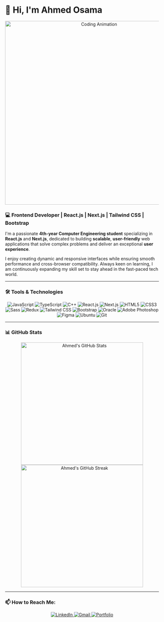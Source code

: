 # 👋 Hi, I'm Ahmed Osama

<p align="center">
  <img src="https://cdn.dribbble.com/users/1059583/screenshots/4171367/coding-freak.gif" alt="Coding Animation" width="600"/>
</p>

### 💻 Frontend Developer | React.js | Next.js | Tailwind CSS | Bootstrap

I'm a passionate **4th-year Computer Engineering student** specializing in **React.js** and **Next.js**, dedicated to building **scalable**, **user-friendly** web applications that solve complex problems and deliver an exceptional **user experience**.

I enjoy creating dynamic and responsive interfaces while ensuring smooth performance and cross-browser compatibility. Always keen on learning, I am continuously expanding my skill set to stay ahead in the fast-paced tech world.

---

### 🛠️ Tools & Technologies

<p align="center">
  <img src="https://img.shields.io/badge/JavaScript-ES6+-yellow?style=for-the-badge&logo=javascript" alt="JavaScript" />
  <img src="https://img.shields.io/badge/TypeScript-007ACC?style=for-the-badge&logo=typescript&logoColor=white" alt="TypeScript" />
  <img src="https://img.shields.io/badge/C++-00599C?style=for-the-badge&logo=cplusplus&logoColor=white" alt="C++" />
  <img src="https://img.shields.io/badge/React-61DAFB?style=for-the-badge&logo=react&logoColor=white" alt="React.js" />
  <img src="https://img.shields.io/badge/Next.js-000000?style=for-the-badge&logo=nextdotjs&logoColor=white" alt="Next.js" />
  <img src="https://img.shields.io/badge/HTML5-E34F26?style=for-the-badge&logo=html5&logoColor=white" alt="HTML5" />
  <img src="https://img.shields.io/badge/CSS3-1572B6?style=for-the-badge&logo=css3&logoColor=white" alt="CSS3" />
  <img src="https://img.shields.io/badge/Sass-CC6699?style=for-the-badge&logo=sass&logoColor=white" alt="Sass" />
  <img src="https://img.shields.io/badge/Redux-764ABC?style=for-the-badge&logo=redux&logoColor=white" alt="Redux" />
  <img src="https://img.shields.io/badge/Tailwind%20CSS-38B2AC?style=for-the-badge&logo=tailwind-css&logoColor=white" alt="Tailwind CSS" />
  <img src="https://img.shields.io/badge/Bootstrap-7952B3?style=for-the-badge&logo=bootstrap&logoColor=white" alt="Bootstrap" />
  <img src="https://img.shields.io/badge/Oracle-F80000?style=for-the-badge&logo=oracle&logoColor=white" alt="Oracle" />
  <img src="https://img.shields.io/badge/Adobe%20Photoshop-31A8FF?style=for-the-badge&logo=adobe-photoshop&logoColor=white" alt="Adobe Photoshop" />
  <img src="https://img.shields.io/badge/Figma-F24E1E?style=for-the-badge&logo=figma&logoColor=white" alt="Figma" />
  <img src="https://img.shields.io/badge/Ubuntu-E95420?style=for-the-badge&logo=ubuntu&logoColor=white" alt="Ubuntu" />
  <img src="https://img.shields.io/badge/Git-F05032?style=for-the-badge&logo=git&logoColor=white" alt="Git" />
</p>

---

### 📊 GitHub Stats

<p align="center">
  <img src="https://github-readme-stats.vercel.app/api?username=a7med-22&show_icons=true&theme=radical" alt="Ahmed's GitHub Stats" width="400" />
  <img src="https://github-readme-streak-stats.herokuapp.com/?user=a7med-22&theme=radical" alt="Ahmed's GitHub Streak" width="400" />
</p>

---

### 📫 How to Reach Me:

<p align="center">
  <a href="https://www.linkedin.com/in/ahmed-osama-8b2b27245" target="_blank">
    <img src="https://img.shields.io/badge/LinkedIn-0077B5?style=for-the-badge&logo=linkedin&logoColor=white" alt="LinkedIn" />
  </a>
  <a href="mailto:ao6155518@gmail.com" target="_blank">
    <img src="https://img.shields.io/badge/Email-D14836?style=for-the-badge&logo=gmail&logoColor=white" alt="Gmail" />
  </a>
  <a href="https://your-portfolio.com" target="_blank">
    <img src="https://img.shields.io/badge/Portfolio-24292F?style=for-the-badge&logo=githubpages&logoColor=white" alt="Portfolio" />
  </a>
</p>
